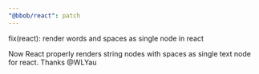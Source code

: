 ```yaml
---
"@bbob/react": patch
---
```


fix(react): render words and spaces as single node in react

Now React properly renders string nodes with spaces as single text node for react. Thanks @WLYau
